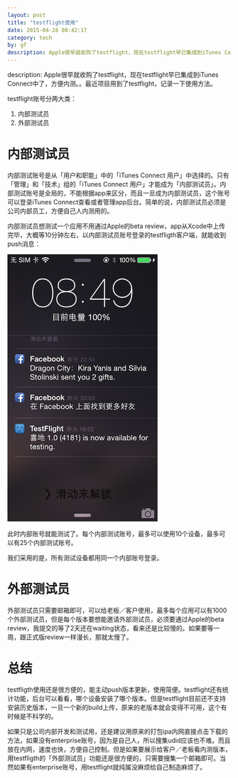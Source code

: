 ```yaml
---
layout: post
title: "testflight使用"
date: 2015-04-28 08:42:17
category: tech
by: gf
description: Apple很早就收购了testflight，现在testflight早已集成到iTunes Connect中了，方便内测。
---
```

description: Apple很早就收购了testflight，现在testflight早已集成到iTunes Connect中了，方便内测。。最近项目用到了testflight，记录一下使用方法。

testflight账号分两大类：

1. 内部测试员 
2. 外部测试员

# 内部测试员 

内部测试账号是从「用户和职能」中的「iTunes Connect 用户」中选择的。只有「管理」和「技术」组的「iTunes Connect 用户」才能成为「内部测试员」。内部测试账号是全局的，不能根据app来区分，而且一旦成为内部测试员，这个账号可以登录iTunes Connect查看或者管理app后台。简单的说，内部测试员必须是公司内部员工，方便自己人内测用的。

内部测试员想测试一个应用不用通过Apple的beta review，app从Xcode中上传完毕，大概等10分钟左右，以内部测试员账号登录的testfligth客户端，就能收到push消息：

![testflight 收到push消息](/images/tf-push.png)

此时内部账号就能测试了。每个内部测试账号，最多可以使用10个设备，最多可以有25个内部测试账号。

我们采用的是，所有测试设备都用同一个内部账号登录。

# 外部测试员

外部测试员只需要邮箱即可，可以给老板／客户使用，最多每个应用可以有1000个外部测试员，但是每个版本要想能邀请外部测试员，必须要通过Apple的beta review，我提交的等了2天还在waiting状态，看来还是比较慢的。如果要等一周，跟正式版review一样漫长，那就太慢了。

# 总结

testfligth使用还是很方便的，能主动push版本更新，使用简便。testflight还有统计功能，后台可以看看，哪个设备安装了哪个版本。但是testflight目前还不支持安装历史版本，一旦一个新的build上传，原来的老版本就会变得不可用，这个有时候是不科学的。

如果只是公司内部开发和测试用，还是建议用原来的打包ipa内网直接点击下载的方法，如果没有enterprise账号，因为是自己人，所以搜集udid应该也不难。而且放在内网，速度也快，方便自己控制。但是如果要展示给客户／老板看内测版本，用testfligth的「外部测试员」功能还是很方便的，只需要搜集一个邮箱即可。当然如果有enterprise账号，用testflight就纯属没麻烦给自己制造麻烦了。

